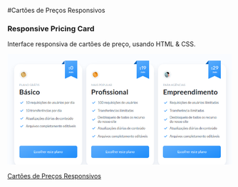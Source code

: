 #Cartões de Preços Responsivos
### Responsive Pricing Card
Interface responsiva de cartões de preço, usando HTML & CSS.

<img src="cartoes.png" alt="cartões">

<a href="https://alexsanderfer.github.io/responsive-pricing-card/" target="_blank"> Cartões de Preços Responsivos
